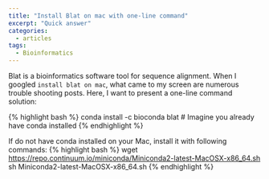 ```yaml
---
title: "Install Blat on mac with one-line command"
excerpt: "Quick answer"
categories:
  - articles
tags:
  - Bioinformatics
---
```


Blat is a bioinformatics software tool for sequence alignment. When I googled `install blat on mac`, what came to my screen are numerous trouble shooting posts. Here, I want to present a one-line command solution:

{% highlight bash %}
conda install -c bioconda blat  # Imagine you already have conda installed
{% endhighlight %}

If do not have conda installed on your Mac, install it with following commands:
{% highlight bash %}
wget https://repo.continuum.io/miniconda/Miniconda2-latest-MacOSX-x86_64.sh
sh Miniconda2-latest-MacOSX-x86_64.sh
{% endhighlight %}


